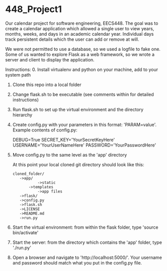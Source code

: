 # 448_Project1

Our calendar project for software engineering, EECS448.  The goal was to create a
calendar application which allowed a single user to view years, months, weeks, and
days in an academic calendar year.  Individual days track persistent details which the
user can add or remove at will.

We were not permitted to use a database, so we used a logfile to fake one.  Some of
us wanted to explore Flask as a web framework, so we wrote a server and client to display
the application.

Instructions:
  0. Install virtualenv and python on your machine, add to your system path
  1. Clone this repo into a local folder
  2. Change flask.sh to be executable (see comments within for detailed instructions)
  3. Run flask.sh to set up the virtual environment and the directory hierarchy
  4. Create config.py with your parameters in this format: 'PARAM=value'.
     Example contents of config.py:
        
        DEBUG=True
        SECRET_KEY='YourSecretKeyHere'
        USERNAME='YourUserNameHere'
        PASSWORD='YourPasswordHere'

  5. Move config.py to the same level as the 'app' directory
     
     At this point your local cloned git directory should look like this:

	     cloned_folder/
	        ->app/
                    ->static
	            ->templates
                    ->app files
	        ->flask/
	        ->config.py
	        ->flask.sh
	        ->LICENSE
	        ->README.md
	        ->run.py
     

  6. Start the virtual environment: from within the flask folder, type 'source bin/activate'
  7. Start the server: from the directory which contains the 'app' folder, type './run.py'
  8. Open a browser and navigate to 'http://localhost:5000/'.  Your username and password
     should match what you put in the config.py file.
